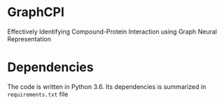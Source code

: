 # GraphCPI
Effectively Identifying Compound-Protein Interaction using Graph Neural Representation 

# Dependencies
The code is written in Python 3.6. Its dependencies is summarized in `requirements.txt` file  
